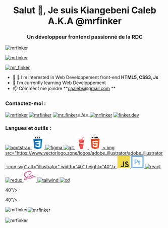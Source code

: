 <!---
mrfinker/mrfinker is a ✨ special ✨ repository because its `README.md` (this file) appears on your GitHub profile.
You can click the Preview link to take a look at your changes.
--->
<h1 align="center">Salut 👋, Je suis Kiangebeni Caleb A.K.A @mrfinker</h1>
<h3 align="center">Un développeur frontend passionné de la RDC</h3>

<p align="left"> <img src=" https://komarev.com/ghpvc/?username=mrfinker&label=Profile%20views&color=0e75b6&style=flat" alt="mrfinker" /> </p>

<p align="left"> <a href="https:/ /github.com/ryo-ma/github-profile-trophy"><img src="https://github-profile-trophy.vercel.app/?username=mrfinker" alt="mrfinker" /></a > </p>

<p align="left"> <a href="https://twitter.com/mr_finker" target="blank"><img src="https://img.shields.io/twitter /follow/mr_finker?logo=twitter&style=for-the-badge" alt="mr_finker" /></a> </p>

- 💬 👀 I’m interested in Web Developpement front-end **HTML5, CSS3, Js**
- 🌱 I’m currently learning Web Developpement
- 📫 Comment me joindre **caalebs@gmail.com **

<h3 align="left">Contactez-moi :</h3>
<p align="left">
<a href="https://codepen.io/mrfinker" target="blank"><img align="center" src="https://raw.githubusercontent.com/rahuldkjain /github-profile-readme-generator/master/src/images/icons/Social/codepen.svg" alt="mrfinker" height="30" width="40" /></a>
<a href="https ://dev.to/mrfinker" target="blank"><img align="center" src="https://raw.githubusercontent.com/rahuldkjain/github-profile-readme-generator/master/src/images /icons/Social/devto.svg" alt="mrfinker" height="30" width="40" /></a>
<a href="https://twitter.com/mr_finker" target="blank" ><img align="center" src="https ://raw.githubusercontent.com/rahuldkjain/github-profile-readme-generator/master/src/images/icons/Social/twitter.svg" alt="mr_finker" height="30" width="40" />< /a>
<a href="https://codesandbox.com/mrfinker" target="blank"><img align="center" src="https://raw.githubusercontent.com/rahuldkjain/github-profile-readme-generator /master/src/images/icons/Social/codesandbox.svg" alt="mrfinker" height="30" width="40" /></a>
<a href="https://instagram.com/finker .dev" target="blank"><img align="center" src="https://raw.githubusercontent.com/rahuldkjain/github-profile-readme-generator/master/src/images/icons/Social/instagram .svg" alt="finker.dev" height="30" width="40" /></a>
</p>

<h3 align="left">Langues et outils :</h3>
<p align="left"> 
  <a href="https://getbootstrap.com" target="_blank" rel="noreferrer"> <img src="https://raw.githubusercontent.com/devicons/devicon /master/icons/bootstrap/bootstrap-plain-wordmark.svg" alt="bootstrap" width="40" height="40"/> </a> 
  <a href="https://www.w3schools.com /css/" target="_blank" rel="noreferrer"> <img src="https://raw.githubusercontent.com/devicons/devicon/master/icons/css3/css3-original-wordmark.svg" alt= "css3" width="40" height="40"/> </a> 
  <a href="https://www.figma.com/" target="_blank" rel="noreferrer"> <img src="https://www.vectorlogo.zone/logos/figma/figma-icon.svg" alt="figma" width="40" height="40"/> </a> 
  <a href=" https://git-scm.com/" target="_blank" rel="noreferrer"> <img src="https://www.vectorlogo.zone/logos/git-scm/git-scm-icon.svg " alt="git" width="40" height="40"/> </a> 
  <a href="https://gulpjs.com" target="_blank" rel="noreferrer"> <img src= "https://raw.githubusercontent.com/devicons/devicon/master/icons/gulp/gulp-plain.svg" alt="gulp" width="40" height="40"/> </a> 
  <a href="https://www.w3.org/html/"target="_blank" rel="noreferrer"> <img src="https://raw.githubusercontent.com/devicons/devicon/master/icons/html5/html5-original-wordmark.svg" alt="html5" largeur ="40" height="40"/> </a> 
  <a href="https://www.adobe.com/in/products/illustrator.html" target="_blank" rel="noreferrer"> 
    < img src="https://www.vectorlogo.zone/logos/adobe_illustrator/adobe_illustrator-icon.svg" alt="illustrator" width="40" height="40"/> </a> <a href=" https://developer.mozilla.org/en-US/docs/Web/JavaScript" target="_blank" rel="noreferrer"> <img src="https://raw.githubusercontent.com/devicons/devicon/master/icons/javascript/javascript-original.svg" alt="javascript" width="40" height="40"/> </a> <a href="https://www. photoshop.com/en" target="_blank" rel="noreferrer"> <img src="https://raw.githubusercontent.com/devicons/devicon/master/icons/photoshop/photoshop-line.svg" alt= "photoshop" width="40" height="40"/> </a> <a href="https://reactjs.org/" target="_blank" rel="noreferrer"> <img src="https ://raw.githubusercontent.com/devicons/devicon/master/icons/react/react-original-wordmark.svg" alt="react" width="40" height="40"/> </a><a href="https://redux.js.org" target="_blank" rel="noreferrer"> <img src="https://raw.githubusercontent.com/devicons/devicon/master/icons/redux /redux-original.svg" alt="redux" width="40" height="40"/> </a> <a href="https://sass-lang.com" target="_blank" rel= "noreferrer"> <img src="https://raw.githubusercontent.com/devicons/devicon/master/icons/sass/sass-original.svg" alt="sass" width="40" height="40" /> </a> <a href="https://tailwindcss.com/" target="_blank" rel="noreferrer"> <img src="https://www.vectorlogo.zone/logos/tailwindcss/tailwindcss-icon.svg" alt="tailwind" width="40" height="40"/> </a> <a href="https://www.adobe.com/products/ xd.html" target="_blank" rel="noreferrer"> <img src="https://cdn.worldvectorlogo.com/logos/adobe-xd.svg" alt="xd" width="40" height= "40"/> </a> </p>40"/> </a> </p>40"/> </a> </p>

<p><img align="left" src="https://github-readme-stats.vercel.app/api/top-langs?username=mrfinker&show_icons=true&locale=en&layout=compact" alt="mrfinker" /> </p>

<p> <img align="center" src="https://github-readme-stats.vercel.app/api?username=mrfinker&show_icons=true&locale=en" alt="mrfinker" /> </p>

<p><img align="center" src="https://github-readme-streak-stats.herokuapp.com/?user=mrfinker&" alt="mrfinker" /></p>
